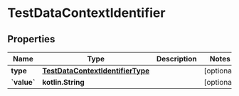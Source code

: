 
# TestDataContextIdentifier

## Properties
| Name | Type | Description | Notes |
| ------------ | ------------- | ------------- | ------------- |
| **type** | [**TestDataContextIdentifierType**](TestDataContextIdentifierType.md) |  |  [optional] |
| **&#x60;value&#x60;** | **kotlin.String** |  |  [optional] |



